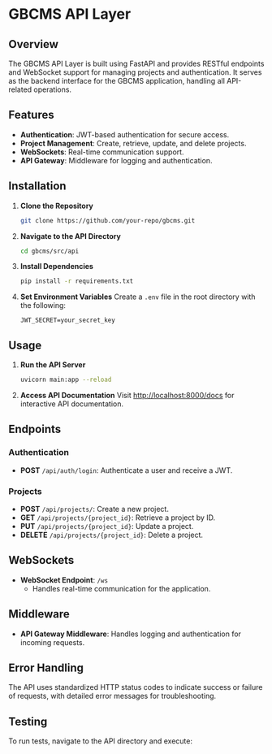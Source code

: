 # GBCMS API Layer

## Overview
The GBCMS API Layer is built using FastAPI and provides RESTful endpoints and WebSocket support for managing projects and authentication. It serves as the backend interface for the GBCMS application, handling all API-related operations.

## Features
- **Authentication**: JWT-based authentication for secure access.
- **Project Management**: Create, retrieve, update, and delete projects.
- **WebSockets**: Real-time communication support.
- **API Gateway**: Middleware for logging and authentication.

## Installation

1. **Clone the Repository**
    ```bash
    git clone https://github.com/your-repo/gbcms.git
    ```

2. **Navigate to the API Directory**
    ```bash
    cd gbcms/src/api
    ```

3. **Install Dependencies**
    ```bash
    pip install -r requirements.txt
    ```

4. **Set Environment Variables**
    Create a `.env` file in the root directory with the following:
    ```
    JWT_SECRET=your_secret_key
    ```

## Usage

1. **Run the API Server**
    ```bash
    uvicorn main:app --reload
    ```

2. **Access API Documentation**
    Visit [http://localhost:8000/docs](http://localhost:8000/docs) for interactive API documentation.

## Endpoints

### Authentication
- **POST** `/api/auth/login`: Authenticate a user and receive a JWT.

### Projects
- **POST** `/api/projects/`: Create a new project.
- **GET** `/api/projects/{project_id}`: Retrieve a project by ID.
- **PUT** `/api/projects/{project_id}`: Update a project.
- **DELETE** `/api/projects/{project_id}`: Delete a project.

## WebSockets
- **WebSocket Endpoint**: `/ws`
    - Handles real-time communication for the application.

## Middleware
- **API Gateway Middleware**: Handles logging and authentication for incoming requests.

## Error Handling
The API uses standardized HTTP status codes to indicate success or failure of requests, with detailed error messages for troubleshooting.

## Testing
To run tests, navigate to the API directory and execute:
